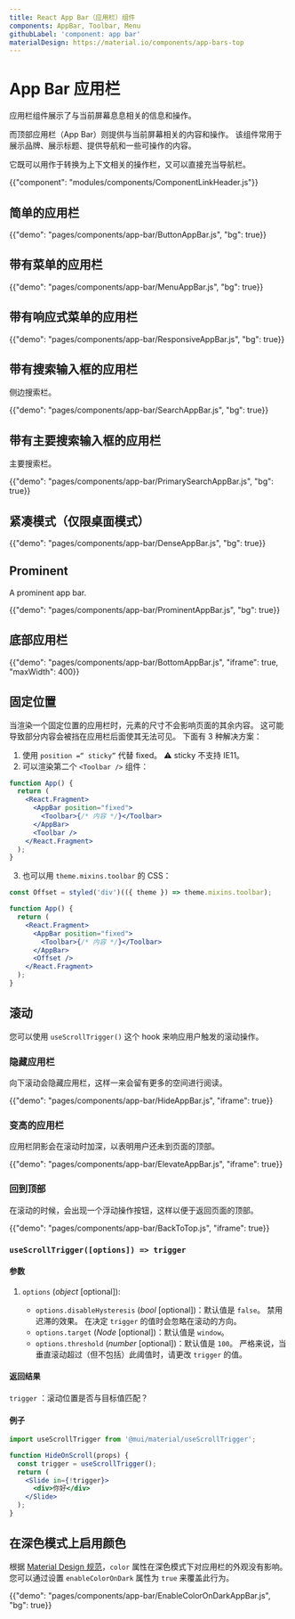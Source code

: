 ```yaml
---
title: React App Bar（应用栏）组件
components: AppBar, Toolbar, Menu
githubLabel: 'component: app bar'
materialDesign: https://material.io/components/app-bars-top
---
```


# App Bar 应用栏

<p class="description">应用栏组件展示了与当前屏幕息息相关的信息和操作。</p>

而顶部应用栏（App Bar）则提供与当前屏幕相关的内容和操作。 该组件常用于展示品牌、展示标题、提供导航和一些可操作的内容。

它既可以用作于转换为上下文相关的操作栏，又可以直接充当导航栏。

{{"component": "modules/components/ComponentLinkHeader.js"}}

## 简单的应用栏

{{"demo": "pages/components/app-bar/ButtonAppBar.js", "bg": true}}

## 带有菜单的应用栏

{{"demo": "pages/components/app-bar/MenuAppBar.js", "bg": true}}

## 带有响应式菜单的应用栏

{{"demo": "pages/components/app-bar/ResponsiveAppBar.js", "bg": true}}

## 带有搜索输入框的应用栏

侧边搜索栏。

{{"demo": "pages/components/app-bar/SearchAppBar.js", "bg": true}}

## 带有主要搜索输入框的应用栏

主要搜索栏。

{{"demo": "pages/components/app-bar/PrimarySearchAppBar.js", "bg": true}}

## 紧凑模式（仅限桌面模式）

{{"demo": "pages/components/app-bar/DenseAppBar.js", "bg": true}}

## Prominent

A prominent app bar.

{{"demo": "pages/components/app-bar/ProminentAppBar.js", "bg": true}}

## 底部应用栏

{{"demo": "pages/components/app-bar/BottomAppBar.js", "iframe": true, "maxWidth": 400}}

## 固定位置

当渲染一个固定位置的应用栏时，元素的尺寸不会影响页面的其余内容。 这可能导致部分内容会被挡在应用栏后面使其无法可见。 下面有 3 种解决方案：

1. 使用 `position =“ sticky”` 代替 fixed。 ⚠️ sticky 不支持 IE11。
2. 可以渲染第二个 `<Toolbar />` 组件：

```jsx
function App() {
  return (
    <React.Fragment>
      <AppBar position="fixed">
        <Toolbar>{/* 内容 */}</Toolbar>
      </AppBar>
      <Toolbar />
    </React.Fragment>
  );
}
```

3. 也可以用 `theme.mixins.toolbar` 的 CSS：

```jsx
const Offset = styled('div')(({ theme }) => theme.mixins.toolbar);

function App() {
  return (
    <React.Fragment>
      <AppBar position="fixed">
        <Toolbar>{/* 内容 */}</Toolbar>
      </AppBar>
      <Offset />
    </React.Fragment>
  );
}
```

## 滚动

您可以使用 `useScrollTrigger()` 这个 hook 来响应用户触发的滚动操作。

### 隐藏应用栏

向下滚动会隐藏应用栏，这样一来会留有更多的空间进行阅读。

{{"demo": "pages/components/app-bar/HideAppBar.js", "iframe": true}}

### 变高的应用栏

应用栏阴影会在滚动时加深，以表明用户还未到页面的顶部。

{{"demo": "pages/components/app-bar/ElevateAppBar.js", "iframe": true}}

### 回到顶部

在滚动的时候，会出现一个浮动操作按钮，这样以便于返回页面的顶部。

{{"demo": "pages/components/app-bar/BackToTop.js", "iframe": true}}

### `useScrollTrigger([options]) => trigger`

#### 参数

1. `options` (_object_ [optional]):

   - `options.disableHysteresis` (_bool_ [optional])：默认值是 `false`。 禁用迟滞的效果。 在决定 `trigger` 的值时会忽略在滚动的方向。
   - `options.target` (_Node_ [optional])：默认值是 `window`。
   - `options.threshold` (_number_ [optional])：默认值是 `100`。 严格来说，当垂直滚动超过（但不包括）此阈值时，请更改 `trigger` 的值。

#### 返回结果

`trigger` ：滚动位置是否与目标值匹配？

#### 例子

```jsx
import useScrollTrigger from '@mui/material/useScrollTrigger';

function HideOnScroll(props) {
  const trigger = useScrollTrigger();
  return (
    <Slide in={!trigger}>
      <div>你好</div>
    </Slide>
  );
}
```

## 在深色模式上启用颜色

根据 [Material Design 规范](https://material.io/design/color/dark-theme.html)，`color` 属性在深色模式下对应用栏的外观没有影响。 您可以通过设置 ` enableColorOnDark ` 属性为 `true` 来覆盖此行为。

{{"demo": "pages/components/app-bar/EnableColorOnDarkAppBar.js", "bg": true}}
